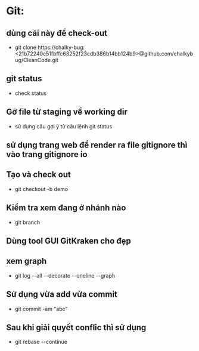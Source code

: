 # Git:
## dùng cái này để check-out
- git clone https://chalky-bug:<21b72240c51fbffc63252f23cdb386b14bb124b9>@github.com/chalkybug/CleanCode.git
## git status
- check status
## Gỡ file từ staging về working dir
- sử dụng câu gợi ý từ câu lệnh git status
## sử dụng trang web để render ra file gitignore thì vào trang gitignore io
## Tạo và check out
- git checkout -b demo
## Kiểm tra xem đang ở nhánh nào
- git branch
## Dùng tool GUI GitKraken cho đẹp

## xem graph
- git log --all --decorate  --oneline --graph

## Sử dụng vừa add vừa commit
- git commit -am "abc"
## Sau khi giải quyết conflic thì sử dụng 
- git rebase --continue
